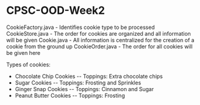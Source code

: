 # CPSC-OOD-Week2

CookieFactory.java - Identifies cookie type to be processed
CookieStore.java - The order for cookies are organized and all information will be given
Cookie.java - All information is centralized for the creation of a cookie from the ground up
CookieOrder.java - The order for all cookies will be given here

Types of cookies:
- Chocolate Chip Cookies
-- Toppings: Extra chocolate chips
- Sugar Cookies
-- Toppings: Frosting and Sprinkles
- Ginger Snap Cookies
-- Toppings: Cinnamon and Sugar
- Peanut Butter Cookies
-- Toppings: Frosting
